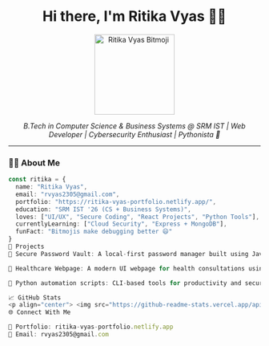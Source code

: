 <h1 align="center">Hi there, I'm Ritika Vyas 👩‍💻</h1>

<p align="center">
  <img src="https://oaidalleapiprodscus.blob.core.windows.net/private/org-tS5oU8GmV9Qk5R1fD6Uelbls/user-e1fglkA8ONWJqFte3ahszREe/img-YrsqYvHw4xIfnDGM2DjilY2j.png?st=2025-04-09T14%3A00%3A00Z&se=2025-04-09T18%3A00%3A00Z&sp=r&sv=2021-08-06&sr=b&sig=masked" width="160" alt="Ritika Vyas Bitmoji" />
</p>

<p align="center">
  <em>B.Tech in Computer Science & Business Systems @ SRM IST | Web Developer | Cybersecurity Enthusiast | Pythonista 🐍</em>
</p>

---

### 👩‍💻 About Me

```ts
const ritika = {
  name: "Ritika Vyas",
  email: "rvyas2305@gmail.com",
  portfolio: "https://ritika-vyas-portfolio.netlify.app/",
  education: "SRM IST '26 (CS + Business Systems)",
  loves: ["UI/UX", "Secure Coding", "React Projects", "Python Tools"],
  currentlyLearning: ["Cloud Security", "Express + MongoDB"],
  funFact: "Bitmojis make debugging better 😄"
}
🚀 Projects
🔐 Secure Password Vault: A local-first password manager built using JavaScript & Electron.

🏥 Healthcare Webpage: A modern UI webpage for health consultations using HTML, CSS, and JS.

🧠 Python automation scripts: CLI-based tools for productivity and security.

📈 GitHub Stats
<p align="center"> <img src="https://github-readme-stats.vercel.app/api?username=ritikavyas&show_icons=true&theme=tokyonight&hide_border=true" width="48%"/> <img src="https://github-readme-streak-stats.herokuapp.com/?user=ritikavyas&theme=tokyonight&hide_border=true" width="48%" /> </p> <p align="center"> <img src="https://github-readme-stats.vercel.app/api/top-langs/?username=ritikavyas&layout=compact&theme=radical&hide_border=true" width="48%" /> </p>
🌐 Connect With Me

🔗 Portfolio: ritika-vyas-portfolio.netlify.app
📧 Email: rvyas2305@gmail.com


